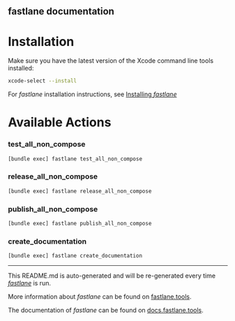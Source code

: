 fastlane documentation
----

# Installation

Make sure you have the latest version of the Xcode command line tools installed:

```sh
xcode-select --install
```

For _fastlane_ installation instructions, see [Installing _fastlane_](https://docs.fastlane.tools/#installing-fastlane)

# Available Actions

### test_all_non_compose

```sh
[bundle exec] fastlane test_all_non_compose
```



### release_all_non_compose

```sh
[bundle exec] fastlane release_all_non_compose
```



### publish_all_non_compose

```sh
[bundle exec] fastlane publish_all_non_compose
```



### create_documentation

```sh
[bundle exec] fastlane create_documentation
```



----

This README.md is auto-generated and will be re-generated every time [_fastlane_](https://fastlane.tools) is run.

More information about _fastlane_ can be found on [fastlane.tools](https://fastlane.tools).

The documentation of _fastlane_ can be found on [docs.fastlane.tools](https://docs.fastlane.tools).
